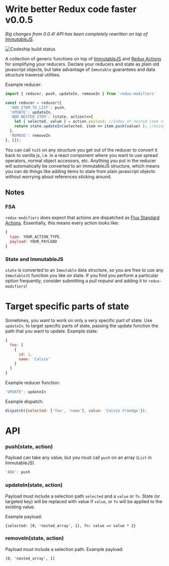 # Write better Redux code faster v0.0.5

<em>Big changes from 0.0.4! API has been completely rewritten on top of [ImmutableJS](http://facebook.github.io/immutable-js).</em>

![Codeship build status](https://codeship.com/projects/857492d0-ec53-0132-251c-1a6982ed746d/status?branch=master)

A collection of generic functions on top of [ImmutableJS](http://facebook.github.io/immutable-js) and [Redux Actions](https://github.com/acdlite/redux-actions) for simplifying your reducers. Declare your reducers and state as plain old javascript objects, but take advantage of `Immutable` guarantees and data structure traversal utilities.

Example reducer:

```js
import { reducer, push, updateIn, removeIn } from 'redux-modifiers'

const reducer = reducer({
  'ADD_ITEM_TO_LIST': push,
  'UPDATE': updateIn,
  'ADD_NESTED_ITEM': (state, action)=>{
    let { selected, value } = action.payload; //Index of nested item (could be deeply nested, i.e. [0, 'key', 1])
    return state.updateIn(selected, item => item.push(value) ); //Using ImmutableJS API
  },
  'REMOVE': removeIn
}, []);
```

You can call `toJS` on any structure you get out of the reducer to convert it back to vanilla js, i.e. in a react component where you want to use spread operators, normal object accessors, etc. Anything you put in the reducer will automatically be converted to an ImmutableJS structure, which means you can do things like adding items to state from plain javascript objects without worrying about references sticking around.

## Notes

### FSA
`redux-modifiers` does expect that actions are dispatched as [Flux Standard Actions](https://github.com/acdlite/flux-standard-action). Essentially, this means every action looks like:

```js
{
  type: YOUR_ACTION_TYPE,
  payload: YOUR_PAYLOAD
}
```

### State and ImmutableJS
`state` is converted to an `Immutable` data structure, so you are free to use any `ImmutableJS` function you like on state. If you find you perform a particular option frequently, consider submitting a *pull request* and adding it to `redux-modifiers`!

# Target specific parts of state

Sometimes, you want to work on only a very specific part of state. Use `updateIn`, to target specific parts of state, passing the update function the path that you want to update. Example state:

```js
{
  foo: [
    {
      id: 1,
      name: 'Calvin'
    }
  ]
}
```

Example reducer function:

```js
'UPDATE': updateIn
```

Example dispatch:

```js
dispatch({selected: ['foo', 'name'], value: 'Calvin Froedge'});
```


# API

### push(state, action)

Payload can take any value, but you must call `push` on an array (`List` in ImmutableJS).

```js
'ADD': push
```

### updateIn(state, action)

Payload must include a selection path `selected` and a `value` or `fn`. State (or targeted key) will be replaced with value if `value`, or `fn` will be applied to the existing value.

Example payload:
```
{selected: [0, 'nested_array', 1], fn: value => value * 2}
```

### removeIn(state, action)

Payload must include a selection path. Example payload:
```
[0, 'nested_array', 1]
```

